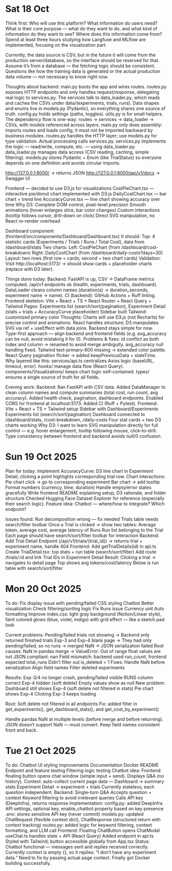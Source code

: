 # Sat 18 Oct


Think first:
Who will use this platform?
What information do users need?
What is their core purpose — what do they want to do, and what kind of information do they want to see?
Where does this information come from?
Spend at least three hours studying how Langfuse and MLflow are implemented, focusing on the visualization part.

Currently, the data source is CSV, but in the future it will come from the production server/database, so the interface should be reserved for that.
Assume it’s from a database — the fetching logic should be consistent.
Questions like how the training data is generated or the actual production data volume — not necessary to know right now.


Thoughts about backend:
main.py boots the app and wires routes.
routes.py exposes HTTP endpoints and only handles request/response, delegating real logic to services.py.
The services talk to data_loader.py, which reads and caches the CSVs under data/(experiments, trials, runs).
Data shapes and enums live in models.py (Pydantic), so everything shares one source of truth.
config.py holds settings (paths, toggles).
utils.py is for small helpers.
The dependency flow is one-way: routes → services → data_loader → CSVs, with models referenced across layers.
main.py only does assembly: imports routes and loads config; it must not be imported backward by business modules.
routes.py handles the HTTP layer; use models.py for type validation.
Actual processing calls services.py.
services.py implements the logic — read/write, compute, etc. — using data_loader.py.
data_loader.py manages data access (CSV reading, caching, simple filtering).
models.py stores Pydantic + Enum (like TrialStatus) so everyone depends on one definition and avoids circular imports.


http://127.0.0.1:8000/ → returns JSON
http://127.0.0.1:8000/api/v1/docs → Swagger UI





Frontend — decided to use D3.js for visualizations
CostPieChart.tsx — interactive pie/donut chart implemented with D3.js
DailyCostChart.tsx — bar chart + trend line
AccuracyCurve.tsx — line chart showing accuracy over time
Why D3:
Complete DOM control, pixel-level precision
Smooth animations (hover enlarges slice, bar color changes)
Custom interactions (tooltip follows cursor, drill-down on click)
Direct SVG manipulation, no React re-render overhead


Dashboard component (frontend/src/components/Dashboard/Dashboard.tsx)
It should:
Top: 4 statistic cards (Experiments / Trials / Runs / Total Cost), data from /dashboard/stats
Two charts:
Left: CostPieChart (from /dashboard/cost-breakdown)
Right: DailyCostChart (from /dashboard/daily-costs?days=30)
Layout: two rows (first row = cards; second = two chart cards)
Validation:
Visit http://localhost:5173/ → should show cards + placeholder charts (replace with D3 later).



Things done today:
Backend:
FastAPI is up, CSV → DataFrame metrics computed.
/api/v1 endpoints ok (health, experiments, trials, dashboard).
DataLoader cleans column names (duration(s) → duration_seconds, experiment name → name).
CI (backend): GitHub Actions + Ruff linting.
Frontend skeleton:
Vite + React + TS + React Router + React Query + Tailwind
Pages: Experiments list (search/sort/pagination), Experiment Detail (stats + trials + AccuracyCurve placeholder)
Sidebar built
Tailwind: customized primary color
Thoughts:
Charts will use D3.js (not Recharts) for precise control and animations.
React handles structure; D3 manipulates SVG via ref + useEffect with data joins.
Backend stays simple for now.
Type-first approach — align backend and frontend fields (e.g. avg_accuracy can be null, avoid mistaking it for 0).
Problems & fixes:
id conflict as both index and column → renamed to avoid merge ambiguity.
avg_accuracy null handling fixed.
Tailwind text-primary-600 missing → extended color palette.
React Query pagination flicker → added keepPreviousData + staleTime.
Why layered like this:
services/api.ts centralizes Axios logic (baseURL, timeout, error).
hooks/ manage data flow (React Query).
components/Visualizations/ keeps chart logic self-contained.
types/ ensures a single source of truth for all fields.


Evening work:
Backend:
Ran FastAPI with CSV data.
Added DataManager to clean column names and compute summaries (total cost, run count, avg accuracy).
Added health check, pagination, dashboard endpoints.
Enabled CORS for frontend at localhost:5173.
Added CI (Ruff + Pytest).
Frontend:
Vite + React + TS + Tailwind setup
Sidebar with Dashboard/Experiments
Experiments list (search/sort/pagination)
Dashboard connected to /dashboard/stats, /cost-breakdown, /daily-costs
Four stat cards + two D3 charts working
Why D3:
I want to learn SVG manipulation directly for full control — e.g. hover enlargement, tooltip following mouse, click-to-drill.
Type consistency between frontend and backend avoids null/0 confusion.


# Sun 19 Oct 2025
Plan for today:
Implement AccuracyCurve: D3 line chart in Experiment Detail; clicking a point highlights corresponding trial row.
Chart interactions:
Pie chart click → go to corresponding experiment
Bar chart → add tooltip
Format numbers (currency, time, duration)
Handle empty/error states gracefully
Write frontend README explaining setup, D3 rationale, and folder structure
Checked Hugging Face Dataset Explorer for reference (especially their search logic).
Feature idea: Chatbot — where/how to integrate? Which endpoint?


Issues found:
Run decomposition wrong — fix needed
Trials table needs search/filter toolbar
Once a Trial is clicked → show two tables:
Average token, average cost, average latency of Runs
Run list belonging to the Trial
Each page should have search/sort/filter toolbar for interaction
Backend:
Add Trial Detail Endpoint (/api/v1/trials/{trial_id}) → returns trial + experiment name, handle 404
Frontend:
Add getTrialDetails(id) in api.ts
Create TrialDetail.tsx: top stats + run table (search/sort/filter)
Add route /trials/:id and link Trial IDs in Experiment Detail
Result:
Clicking a trial → navigates to detail page
Top shows avg tokens/cost/latency
Below is run table with search/sort/filter


# Mon 20 Oct 2025
To do:
Fix display issue with pending/failed
CSS styling 
Chatbot
Better visualization 
Check filtering/sorting logic
Fix Runs issue
Currency unit
Auto formatting
Improve index.css: light gray background (Notion/Linear style), faint colored glows (blue, violet, indigo) with grid effect — like a sketch pad look




Current problems:
Pending/failed trials not showing
→ Backend only returned finished trials
Exp-3 and Exp-4 blank page
→ They had only pending/failed, so no runs → merged NaN → JSON serialization failed
Root causes:
NaN in pandas merge → ValueError: Out of range float values are not JSON compliant: nan
Field mismatch: backend used run_count, frontend expected total_runs
Didn’t filter out is_deleted = 1
Fixes:
Handle NaN before serialization
Align field names
Filter deleted experiments




Results:
Exp-3/4 no longer crash, pending/failed visible
RUNS column correct
Exp-4 hidden (soft delete)
Empty values show as null
New problem:
Dashboard still shows Exp-4 (soft delete not filtered in stats)
Pie chart shows Exp-4
Clicking Exp-3 keeps loading



Root:
Soft delete not filtered in all endpoints
Fix: added filter in get_experiments(), get_dashboard_stats(), and get_cost_by_experiment()



Handle pandas NaN at multiple levels (before merge and before returning).
JSON doesn’t support NaN — must convert.
Keep field names consistent front and back.




# Tue 21 Oct 2025

To do:
Chatbot
UI styling improvements
Documentation
Docker
README
Endpoint and feature testing
Filtering logic testing
Chatbot idea:
Frontend: floating button opens chat window (simple input + send).
Displays Q&A (no history).
Context: auto-collect current page data —
Dashboard → summary stats
Experiment Detail → experiment + trials
Currently stateless; each question independent.
Backend:
Single-turn Q&A
Accepts question + context
Keyword filtering to avoid irrelevant queries
Calls API key (DeepInfra), returns response
Implementation:
config.py: added DeepInfra API settings, optional key, enable_chatbot property based on key presence
.env: stores sensitive API key (never commit)
models.py: updated ChatRequest (flexible context dict), ChatResponse (structured return with context tracking)
routes.py: added logic for keyword filtering, context formatting, and LLM call
Frontend:
Floating ChatButton opens ChatModal
useChat.ts handles state + API (React Query)
Added endpoint in api.ts
Styled with Tailwind; button accessible globally from App.tsx
Status:
Chatbot functional — messages sent and replies received correctly.
Currently context is empty {}, so it replies: “I don’t have any experiment data.”
Need to fix by passing actual page context.
Finally got Docker building successfully.

